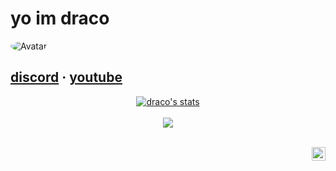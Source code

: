 # yo im draco

<img src="https://cdn.discordapp.com/avatars/763858757448892416/a_cb966c67864e745266b4c91455053067.gif?size=256&f=.gif" alt="Avatar" style="border-radius: 75%;">


 <a href="https://discord.bio/p/8203">discord</a> 
·
<a href="https://www.youtube.com/channel/UCz6rQbYu6HIw6bq9U9bMZlg">youtube</a>
-----

<center>
<a href="https://github.com/codeinelov">
  <img align="center" src="https://github-readme-stats.vercel.app/api?username=codeinelov&show_icons=true&include_all_commits=true&show_icons=true&title_color=fff&icon_color=0D1117&text_color=C8C8C8&bg_color=0D1117" alt="draco's stats" />
</a>
<br><br>
<a href="https://github.com/codeinelov?tab=repositories">
  <img align="center" src="https://github-readme-stats.vercel.app/api/top-langs/?username=0x31b&layout=compact&show_icons=true&title_color=fff&icon_color=0D1117&text_color=fff&bg_color=0D1117" />
</a>
<br>
<br>
</center>

 </a><a href="https://discord.gg/V7DVDtyevp" target="_blank" rel="nofollow"><img align="right" alt="dracos  Insta" width="22px" src="https://www.jing.fm/clipimg/full/243-2438094_discord-svg-chat-transparent-background-discord-logo-transparent.png" /></a>
